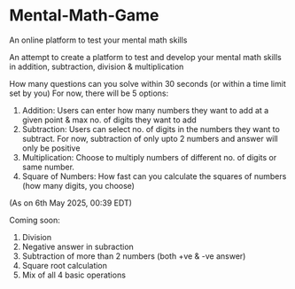 # Mental-Math-Game
An online platform to test your mental math skills

An attempt to create a platform to test and develop your mental math skills in addition, subtraction, division & multiplication

How many questions can you solve within 30 seconds (or within a time limit set by you)
For now, there will be 5 options:
1. Addition: Users can enter how many numbers they want to add at a given point & max no. of digits they want to add
2. Subtraction: Users can select no. of digits in the numbers they want to subtract. For now, subtraction of only upto 2 numbers and answer will only be positive
3. Multiplication: Choose to multiply numbers of different no. of digits or same number.
4. Square of Numbers: How fast can you calculate the squares of numbers (how many digits, you choose)

(As on 6th May 2025, 00:39 EDT)

Coming soon:
1. Division
2. Negative answer in subraction
3. Subtraction of more than 2 numbers (both +ve & -ve answer)
4. Square root calculation
5. Mix of all 4 basic operations
